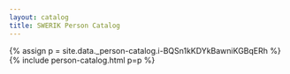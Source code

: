 ```yaml
---
layout: catalog
title: SWERIK Person Catalog
---
```

{% assign p = site.data._person-catalog.i-BQSn1kKDYkBawniKGBqERh %}
{% include person-catalog.html p=p %}

